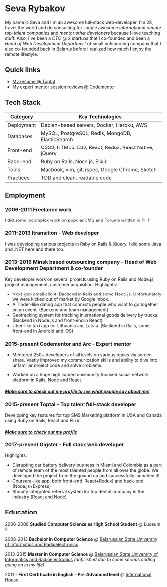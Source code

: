 # Seva Rybakov

My name is Seva and I'm an awesome full-stack web-developer. I'm 28, travel the world and do consulting for couple awesome *international remote top-talent companies* and *mentor other developers* because I love teaching stuff. Also, I've been a *CTO* @ 2 startups that I co-founded and been a *Head of Web Development Department* of small outsourcing company that I also co-founded back in Belarus before I realized how much I enjoy the remote lifestyle.

## Quick links

- [My resume @ Toptal](https://www.toptal.com/resume/seva-rybakov)
- [My expert mentor session reviews @ Codementor](https://www.codementor.io/CodingFu)

## Tech Stack
| Category   | Key Technologies                                 |
|------------|--------------------------------------------------|
| Deployment | Debian-based servers, Docker, Heroku, AWS        |
| Databases  | MySQL, PostgreSQL, Redis, MongoDB, ElasticSearch |
| Front-end  | CSS3, HTML5, ES6, React, Redux, React Native, jQuery   |
| Back-end   | Ruby on Rails, Node.js,  Elixir                  |
| Tools      | Macbook, vim, git, rspec, Google Chrome, Sketch  |
| Practices  | TDD and clean, readable code                     |

## Employment
### 2006-2011 **Freelance work**

I did some incomplex work on popular CMS and Forums written in PHP 

### 2011-2013 **Itransition - Web developer**

I was developing various projects in Ruby on Rails & jQuery. I did some Java and .NET here and there too.

### 2013-2016 Minsk based outsourcing company - Head of Web Development Department & co-founder

Key developer work on several projects using Ruby on Rails and Node.js, project management, customer acquisition.
Highlights:
- Next-gen email client. Backend in Rails and some Node.js. Unfortunately we were kicked out of market by Google Inbox.
- A Tinder-like dating app that connects people who want to go together on an event. (Backend and team management)
- Geotracking system for tracking international goods delivery by trucks. (Backend in Node.js and front-end in React)
- Uber-like taxi app for Lithuania and Latvia. (Backend in Rails, some front-end in Android and iOS)

### 2015-present Codementor and Arc - Expert mentor

- Mentored 250+ developers of all levels on various topics via screen share. Vastly improved my communication skills and ability to dive into unfamiliar project code and solve problems. 

- Worked on a huge high loaded community focused social network platform in Rails, Node and React

#### [*Make sure to check out my profile to see what people say about me!*](https://www.codementor.io/codingfu)

### 2015-present Toptal - Top talent full-stack developer
Developing key features for top SMS Marketing platform in USA and Canada using Ruby on Rails, React and Elixir

#### [*Make sure to check out my profile*](https://www.toptal.com/resume/seva-rybakov)

### 2017-present Gigster - Full stack web developer
Highlights:
- Disrupting car battery delivery business in Miami and Colombia as a part of remote team of the most talented people from all over the globe. We developed the project from the ground up and successfully launched it!
- Coursera-like app, both front-end (React+Redux) and back-end (Node.js+Express)
- Shopify integrated referral system for top dental company in the industry (React and Node)

## Education
2006-2008 **Studied Computer Science as High School Student** @ Luceum 2

2008-2013 **Bachelor in Computer Science** @ [Belarussian State University of Informatics and Radioelectronics](https://www.bsuir.by/en/)

2013-2015 **Master in Computer Science** @ [Belarussian State University of Informatics and Radioelectronics](https://www.bsuir.by/en/) *(unfinished due to some serious coding going on in my life)*

2011 - **First Certificate in English - Pre-Advanced level** @ [International House](https://ih.by)
